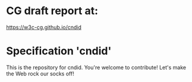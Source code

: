 # CG draft report at: 
https://w3c-cg.github.io/cndid

# Specification 'cndid'

This is the repository for cndid. You're welcome to contribute! Let's make the Web rock our socks
off!
